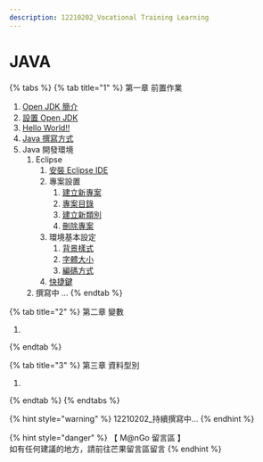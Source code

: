 ```yaml
---
description: 12210202_Vocational Training Learning
---
```


# JAVA

{% tabs %}
{% tab title="1" %}
第一章  前置作業

1. [Open JDK 簡介](di-yi-zhang-qian-zhi-zuo-ye/open-jdk-jian-jie.md)
2. [設置 Open JDK](di-yi-zhang-qian-zhi-zuo-ye/she-zhi-open-jdk.md)
3. [Hello World!!](di-yi-zhang-qian-zhi-zuo-ye/hello-world.md)
4. [Java 撰寫方式](di-yi-zhang-qian-zhi-zuo-ye/java-zhuan-xie-fang-shi.md)
5. Java 開發環境
   1. Eclipse
      1. [安裝 Eclipse IDE](di-yi-zhang-qian-zhi-zuo-ye/java-kai-fa-huan-jing/eclipse/an-zhuang-eclipse-ide.md)
      2. 專案設置
         1. [建立新專案](di-yi-zhang-qian-zhi-zuo-ye/java-kai-fa-huan-jing/eclipse/zhuan-an-she-zhi/jian-li-xin-zhuan-an.md)
         2. [專案目錄](di-yi-zhang-qian-zhi-zuo-ye/java-kai-fa-huan-jing/eclipse/zhuan-an-she-zhi/zhuan-an-mu-lu.md)
         3. [建立新類別](di-yi-zhang-qian-zhi-zuo-ye/java-kai-fa-huan-jing/eclipse/zhuan-an-she-zhi/jian-li-xin-lei-bie.md)
         4. [刪除專案](di-yi-zhang-qian-zhi-zuo-ye/java-kai-fa-huan-jing/eclipse/zhuan-an-she-zhi/shan-chu-zhuan-an.md)
      3. 環境基本設定
         1. [背景樣式](di-yi-zhang-qian-zhi-zuo-ye/java-kai-fa-huan-jing/eclipse/huan-jing-ji-ben-she-ding/bei-jing-yang-shi.md)
         2. [字體大小](di-yi-zhang-qian-zhi-zuo-ye/java-kai-fa-huan-jing/eclipse/huan-jing-ji-ben-she-ding/zi-ti-da-xiao.md)
         3. [編碼方式](di-yi-zhang-qian-zhi-zuo-ye/java-kai-fa-huan-jing/eclipse/huan-jing-ji-ben-she-ding/bian-ma-fang-shi.md)
      4. [快捷鍵](di-yi-zhang-qian-zhi-zuo-ye/java-kai-fa-huan-jing/eclipse/kuai-jie-jian.md)
   2. 撰寫中 ...
{% endtab %}

{% tab title="2" %}
第二章 變數

1.
{% endtab %}

{% tab title="3" %}
第三章  資料型別

1.
{% endtab %}
{% endtabs %}

{% hint style="warning" %}
12210202\_持續撰寫中...
{% endhint %}

{% hint style="danger" %}
【 M@nGo 留言區 】\
如有任何建議的地方，請前往芒果留言區留言
{% endhint %}
